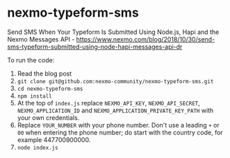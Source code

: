 # nexmo-typeform-sms
Send SMS When Your Typeform Is Submitted Using Node.js, Hapi and the Nexmo Messages API - https://www.nexmo.com/blog/2018/10/30/send-sms-typeform-submitted-using-node-hapi-messages-api-dr

To run the code:

1. Read the blog post
2. `git clone git@github.com:nexmo-community/nexmo-typeform-sms.git`
3. `cd nexmo-typeform-sms`
4. `npm install`
5. At the top of `index.js` replace `NEXMO_API_KEY`, `NEXMO_API_SECRET`, `NEXMO_APPLICATION_ID` and `NEXMO_APPLICATION_PRIVATE_KEY_PATH` with your own credentials.
6. Replace `YOUR_NUMBER` with your phone number. Don't use a leading `+` or `00` when entering the phone number; do start with the country code, for example 447700900000.
7. `node index.js`
